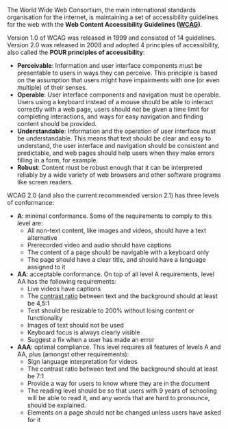 The World Wide Web Consortium, the main international standards organisation for the internet, is maintaining a set of accessibility guidelines for the web with the **Web Content Accessibility Guidelines ([WCAG](https://www.w3.org/WAI/standards-guidelines/wcag/))**.

Version 1.0 of WCAG was released in 1999 and consisted of 14 guidelines. Version 2.0 was released in 2008 and adopted 4 principles of accessibility, also called the **POUR principles of accessibility**:

- **Perceivable**: Information and user interface components must be presentable to users in ways they can perceive. This principle is based on the assumption that users might have impairments with one (or even multiple) of their senses.
- **Operable**: User interface components and navigation must be operable. Users using a keyboard instead of a mouse should be able to interact correctly with a web page, users should not be given a time limit for completing interactions, and ways for easy navigation and finding content should be provided.
- **Understandable**: Information and the operation of user interface must be understandable. This means that text should be clear and easy to understand, the user interface and navigation should be consistent and predictable, and web pages should help users when they make errors filling in a form, for example.
- **Robust**: Content must be robust enough that it can be interpreted reliably by a wide variety of web browsers and other software programs like screen readers.

WCAG 2.0 (and also the current recommended version 2.1) has three levels of conformance:

- **A**: minimal conformance. Some of the requirements to comply to this level are:
    - All non-text content, like images and videos, should have a text alternative
    - Prerecorded video and audio should have captions
    - The content of a page should be navigable with a keyboard only
    - The page should have a clear title, and should have a language assigned to it
- **AA**: acceptable conformance. On top of all level A requirements, level AA has the following requirements:
    - Live videos have captions
    - The <span class='internal-link'>[contrast ratio](colour-contrast)</span> between text and the background should at least be 4,5:1
    - Text should be resizable to 200% without losing content or functionality
    - Images of text should not be used
    - Keyboard focus is always clearly visible
    - Suggest a fix when a user has made an error
- **AAA**: optimal compliance. This level requires all features of levels A and AA, plus (amongst other requirements):
    - Sign language interpretation for videos
    - The contrast ratio between text and the background should at least be 7:1
    - Provide a way for users to know where they are in the document
    - The reading level should be so that users with 9 years of schooling will be able to read it, and any words that are hard to pronounce, should be explained.
    - Elements on a page should not be changed unless users have asked for it